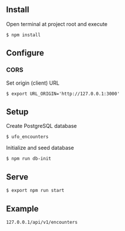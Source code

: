 
## Install

Open terminal at project root and execute

    $ npm install

## Configure

### CORS 

Set origin (client) URL

    $ export URL_ORIGIN='http://127.0.0.1:3000'

## Setup

Create PostgreSQL database

    $ ufo_encounters

Initialize and seed database

    $ npm run db-init

## Serve

    $ export npm run start

## Example

    127.0.0.1/api/v1/encounters
